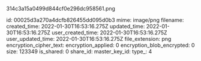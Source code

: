 314c3a15a0499d844cf0e296dc958561.png

id: 00025d3a270a4dcfb826455dd095d0b3
mime: image/png
filename: 
created_time: 2022-01-30T16:53:16.275Z
updated_time: 2022-01-30T16:53:16.275Z
user_created_time: 2022-01-30T16:53:16.275Z
user_updated_time: 2022-01-30T16:53:16.275Z
file_extension: png
encryption_cipher_text: 
encryption_applied: 0
encryption_blob_encrypted: 0
size: 123349
is_shared: 0
share_id: 
master_key_id: 
type_: 4